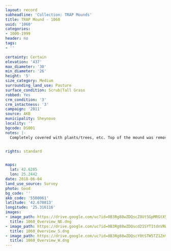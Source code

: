 ```yaml
---
layout: record
subheadline: 'Collection: TRAP Mounds'
title: TRAP Mound - 1060
uuid: '1060'
categories:
- 1000-1999
header: no
tags:
- ''

certainty: Certain
elevation: '437'
max_diameter: '30'
min_diameter: '26'
height: '5'
size_category: Medium
surrounding_land_use: Pasture
surface_condition: Scrub|Tall Grass
robbed: Yes
crm_condition: '3'
crm_intactness: '3'
campaign: '2011'
source: AKB
municipality: Sheynovo
locality: ''
bgcode: DS001
notes: |-
  Completely covered with plants/trees, etc. Top of the mound was removed by R.'s.


rights: standard


maps:
  lat: 42.6285
  lon: 25.2442
date: 2018-06-04
land_use_source: Survey
photo: Good
bg_code: ''
akb_code: '5500061'
latitude: '42.678813'
longitude: '25.316116'
images:
- image_path: https://drive.google.com/uc?id=0B3Rg88wZDQscZ0UtSGpMRGtXS1k
  title: 1060_Overview_NE.dng
- image_path: https://drive.google.com/uc?id=0B3Rg88wZDQscd21SYTItdnVRWUU
  title: 1060_Overview_S.dng
- image_path: https://drive.google.com/uc?id=0B3Rg88wZDQscY0tSTW5TZ1ZnVEU
  title: 1060_Overview_W.dng
---
```

